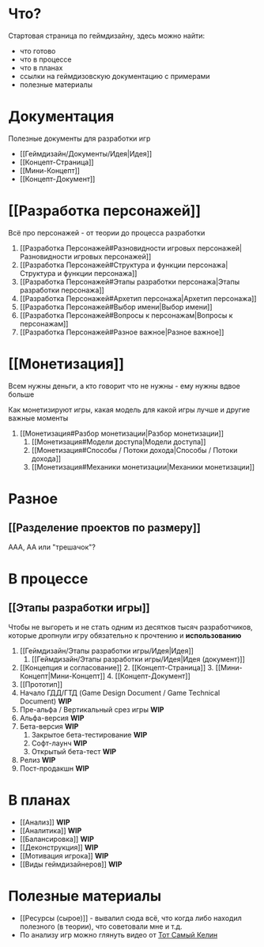 # Что?
Стартовая страница по геймдизайну, здесь можно найти:
- что готово
- что в процессе
- что в планах
- ссылки на геймдизовскую документацию с примерами
- полезные материалы

# Документация
Полезные документы для разработки игр
- [[Геймдизайн/Документы/Идея|Идея]]
- [[Концепт-Страница]]
- [[Мини-Концепт]]
- [[Концепт-Документ]]
# [[Разработка персонажей]]
Всё про персонажей - от теории до процесса разработки
1. [[Разработка Персонажей#Разновидности игровых персонажей|Разновидности игровых персонажей]]
2. [[Разработка Персонажей#Структура и функции персонажа|Структура и функции персонажа]]
3. [[Разработка Персонажей#Этапы разработки персонажа|Этапы разработки персонажа]]
4. [[Разработка Персонажей#Архетип персонажа|Архетип персонажа]]
5. [[Разработка Персонажей#Выбор имени|Выбор имени]]
6. [[Разработка Персонажей#Вопросы к персонажам|Вопросы к персонажам]]
7. [[Разработка Персонажей#Разное важное|Разное важное]]
# [[Монетизация]]
Всем нужны деньги, а кто говорит что не нужны - ему нужны вдвое больше

Как монетизируют игры, какая модель для какой игры лучше и другие важные моменты
1. [[Монетизация#Разбор монетизации|Разбор монетизации]]
	1. [[Монетизация#Модели доступа|Модели доступа]]
	2. [[Монетизация#Способы / Потоки дохода|Способы / Потоки дохода]]
	3. [[Монетизация#Механики монетизации|Механики монетизации]]
# Разное
## [[Разделение проектов по размеру]]
AAA, AA или "трешачок"?
# В процессе
## [[Этапы разработки игры]]
Чтобы не выгореть и не стать одним из десятков тысяч разработчиков, которые дропнули игру обязательно к прочтению и **использованию**
1. [[Геймдизайн/Этапы разработки игры/Идея|Идея]]
	1. [[Геймдизайн/Этапы разработки игры/Идея|Идея (документ)]]
2. [[Концепция и согласование]]
	2. [[Концепт-Страница]]
	3. [[Мини-Концепт|Мини-Концепт]]
	4. [[Концепт-Документ]]
3. [[Прототип]]
4. Начало ГДД/ГТД (Game Design Document / Game Technical Document) **WIP**
5. Пре-альфа / Вертикальный срез игры **WIP**
6. Альфа-версия **WIP**
7. Бета-версия **WIP**
	1. Закрытое бета-тестирование **WIP**
	2. Софт-лаунч **WIP**
	3. Открытый бета-тест **WIP**
8. Релиз **WIP**
9. Пост-продакшн **WIP**
# В планах
- [[Анализ]] **WIP**
- [[Аналитика]] **WIP**
- [[Балансировка]] **WIP**
- [[Деконструкция]] **WIP**
- [[Мотивация игрока]] **WIP**
- [[Виды геймдизайнеров]] **WIP**
# Полезные материалы
- [[Ресурсы (сырое)]] - вывалил сюда всё, что когда либо находил полезного (в теории), что советовали мне и т.д.
- По анализу игр можно глянуть видео от [Тот Самый Келин](https://www.youtube.com/@Kelin2025) 